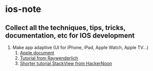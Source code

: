 # ios-note

## Collect all the techniques, tips, tricks, documentation, etc for IOS development

1. Make app adaptive (UI for iPhone, iPad, Apple Watch, Apple TV...)
   1. [Apple document](https://developer.apple.com/design/adaptivity/)
   1. [Tutorial from Raywenderlich](https://www.raywenderlich.com/162311/adaptive-layout-tutorial-ios-11-getting-started)
   1. [Shorter tutorial StackView from HackerNoon](https://www.raywenderlich.com/162311/adaptive-layout-tutorial-ios-11-getting-started)
   
